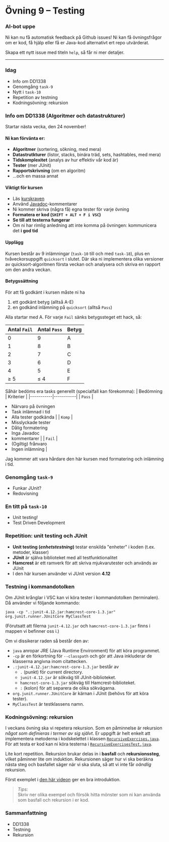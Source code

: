 # **Övning 9 – Testing**

### **AI-bot uppe**
Ni kan nu få automatisk feedback på Github issues! Ni kan få övningsfrågor om er kod, få hjälp eller få er Java-kod alternativt ert repo utvärderat.

Skapa ett nytt issue med titeln `help`, så får ni mer detaljer.

---

### **Idag**
* Info om DD1338
* Genomgång `task-9`
* Nytt i `task-10`
* Repetition av testning
* Kodningsövning: rekursion

### **Info om DD1338 (Algoritmer och datastrukturer)**

Startar nästa vecka, den 24 november!

#### **Ni kan förvänta er:**
* **Algoritmer** (sortering, sökning, med mera)
* **Datastrutkturer** (listor, stacks, binära träd, sets, hashtables, med mera)
* **Tidskomplexitet** (analys av hur effektiv vår kod är)
* **Tester** (mer JUnit)
* **Rapportskrivning** (om en algoritm)
* ...och en massa annat

#### **Viktigt för kursen**
* Läs [kurskraven](https://gits-15.sys.kth.se/inda-23/course-instructions/blob/master/DD1338/README.md)
* Använd [Javadoc](https://www.tutorialspoint.com/java/java_documentation.htm)-kommentarer
* Ni kommer skriva (några få) egna tester för varje övning
* **Formatera er kod (`SHIFT + ALT + F i VSC`)**
* **Se till att testerna fungerar**
* Om ni har rimlig anledning att inte komma på övningen: kommunicera det **i god tid**

#### **Upplägg**
Kursen består av 9 inlämningar (`task-10` till och med `task-18`), plus en tvåveckorsuppgift `quicksort` i slutet. Där ska ni implementera olika versioner av quicksort-algoritmen första veckan och analysera och skriva en rapport om den andra veckan.

#### **Betygssättning**
För att få godkänt i kursen måste ni ha
1. ett godkänt betyg (alltså A-E)
2. en godkänd inlämning på `quicksort` (alltså `Pass`)

Alla startar med A. För varje `Fail` sänks betygssteget ett hack, så:

| Antal `Fail` | Antal `Pass` | Betyg |
|--------------|--------------|-------|
| 0            | 9            |   A   |
| 1            | 8            |   B   |
| 2            | 7            |   C   |
| 3            | 6            |   D   |
| 4            | 5            |   E   |
| ≥ 5          | ≤ 4          |   F   |

Såhär bedöms era tasks generellt (specialfall kan förekomma):
| Bedömning | Kriterier |
|-----------|-----------|
| `Pass`    | <li> Närvaro på övningen<br><li> Task inlämnad i tid<br><li> Alla tester godkända |
| `Komp`    | <li> Misslyckade tester<br><li> Dålig formatering<br><li> Inga Javadoc<li>kommentarer |
| `Fail`    | <li> (Ogiltig) frånvaro<br><li> Ingen inlämning |

Jag kommer att vara hårdare den här kursen med formatering och inlämning i tid.

### **Genomgång `task-9`**
* Funkar JUnit?
* Redovisning

### **En titt på `task-10`**
* Unit testing!
* Test Driven Development

### **Repetition: unit testing och JUnit**

- **Unit testing (*enhetstestning*)** testar enskilda "enheter" i koden (t.ex. metoder, klasser)
- **JUnit** är själva biblioteket med all testfunktionalitet
- **Hamcrest** är ett ramverk för att skriva mjukvarutester och används av JUnit
- I den här kursen använder vi JUnit version **4.12**

### **Testning i kommandotolken**
Om JUnit krånglar i VSC kan vi köra tester i kommandotolken (terminalen). Då använder vi följande kommando:

```
java -cp ".:junit-4.12.jar:hamcrest-core-1.3.jar" org.junit.runner.JUnitCore MyClassTest
```

(Förutsatt att filerna `junit-4.12.jar` och `hamcrest-core-1.3.jar` finns i mappen vi befinner oss i.)

Om vi dissikerar raden så består den av:

* `java` anropar JRE (Java Runtime Environment) för att köra programmet.
* `-cp` är en förkortning för `--classpath` och gör att Java inkluderar de
  klasserna angivna inom citattecken.
* `.:junit-4.12.jar:hamcrest-core-1.3.jar` består av
    * `.` (punkt) för current directory.
    * `junit-4.12.jar` är sökväg till JUnit-biblioteket.
    * `hamcrest-core-1.3.jar` sökväg till Hamcrest-biblioteket.
    * `:` (kolon) för att separera de olika sökvägarna.
* `org.junit.runner.JUnitCore` är kärnan i JUnit (behövs för att köra tester).
* `MyClassTest` är testklassens namn.

### **Kodningsövning: rekursion**
I veckans övning ska vi repetera rekursion. Som en påminnelse är rekursion *något som definieras i termer av sig självt*. Er uppgift är helt enkelt att implementera metoderna i kodskelettet i klassen [`RecursiveExercises.java`](RecursiveExercises.java). För att testa er kod kan ni köra testerna i [`RecursiveExercisesTest.java`](RecursiveExercisesTest.java).

Lite kort repetition. Rekursion brukar delas in i **basfall** och **rekursionssteg**, vilket påminner lite om induktion. Rekursionen säger hur vi ska beräkna nästa steg och basfallet säger när vi ska sluta, så att vi inte får *oändlig* rekursion.

Först exemplet i [den här videon](https://www.youtube.com/watch?v=ngCos392W4w&ab_channel=Reducible) ger en bra introduktion.

> *Tips:* \
> Skriv ner olika exempel och försök hitta mönster som ni kan använda som basfall och rekursion i er kod.

### **Sammanfattning**
* DD1338
* Testning
* Rekursion
